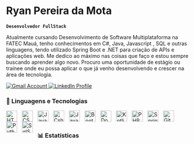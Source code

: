 # Ryan Pereira da Mota 

**`Desenvolvedor FullStack`**

Atualmente cursando Desenvolvimento de Software Multiplataforma na FATEC Mauá, tenho conhecimentos em C#, Java, Javascript , SQL e outras linguagens, tendo utilizado Spring Boot e .NET para criação de APIs e aplicações web. Me dedico ao máximo nas coisas que faço e estou sempre buscando aprender algo novo. Procuro uma oportunidade de estágio ou trainee onde eu possa aplicar o que já venho desenvolvendo e crescer na área de tecnologia.

<p align="left">
    <a href="https://www.youtube.com/@larissakich?sub_confirmation=1">
        <img 
            alt="Gmail Account" 
            title="Gmail" 
            src="?logo=gmail_new_logo_icon_159149" />
    </a>
    <a href="www.linkedin.com/in/ryanpereira-dev">
        <img 
            alt="LinkedIn Profile" 
            title="LinkedIn" 
            src="https://cdn.jsdelivr.net/gh/devicons/devicon@latest/icons/linkedin/linkedin-original.svg" 
            />
            </a>
        </p>



### 🤖 Linguagens e Tecnologias

<img 
    align="left" 
    alt="HTML"
    title="HTML" 
    width="30px" 
    style="padding-right: 10px;" 
    src="https://cdn.jsdelivr.net/gh/devicons/devicon@latest/icons/html5/html5-original.svg" 
/>
<img 
    align="left" 
    alt="CSS" 
    title="CSS"
    width="30px" 
    style="padding-right: 10px;" 
    src="https://cdn.jsdelivr.net/gh/devicons/devicon@latest/icons/css3/css3-original.svg" 
/>
<img 
    align="left" 
    alt="JavaScript" 
    title="JavaScript"
    width="30px" 
    style="padding-right: 10px;" 
    src="https://cdn.jsdelivr.net/gh/devicons/devicon@latest/icons/javascript/javascript-original.svg" 
/>
<img 
    align="left" 
    alt="Csharp" 
    title="C#"
    width="30px" 
    style="padding-right: 10px;" 
    src="https://cdn.jsdelivr.net/gh/devicons/devicon@latest/icons/csharp/csharp-original.svg" 
/>

<img 
    align="left" 
    alt="Java" 
    title="Java"
    width="30px" 
    style="padding-right: 10px;" 
    src="https://cdn.jsdelivr.net/gh/devicons/devicon@latest/icons/java/java-original.svg"
/>
<img 
    align="left" 
    alt="Bootstrap"
    title="Bootstrap" 
    width="30px" 
    style="padding-right: 10px;" 
    src="https://cdn.jsdelivr.net/gh/devicons/devicon@latest/icons/bootstrap/bootstrap-original.svg" 
/>
<img 
    align="left" 
    alt="Docker" 
    title="Docker"
    width="30px" 
    style="padding-right: 10px;" 
    src="https://cdn.jsdelivr.net/gh/devicons/devicon@latest/icons/docker/docker-original.svg"
/>
<img 
    align="left" 
    alt="Kotlin" 
    title="Kotlin"
    width="30px" 
    style="padding-right: 10px;" 
    src="https://cdn.jsdelivr.net/gh/devicons/devicon@latest/icons/kotlin/kotlin-original.svg" />
                    
<img 
    align="left" 
    alt="PHP" 
    title="PHP"
    width="30px" 
    style="padding-right: 10px;" 
    src="https://cdn.jsdelivr.net/gh/devicons/devicon@latest/icons/php/php-original.svg" 
/>
<img 
    align="left" 
    alt="Spring" 
    title="Spring"
    width="30px" 
    style="padding-right: 10px;" 
    src="https://cdn.jsdelivr.net/gh/devicons/devicon@latest/icons/spring/spring-original.svg" />
          
<img 
    align="left" 
    alt="Git" 
    title="Git"
    width="30px" 
    style="padding-right: 10px;" 
    src="https://cdn.jsdelivr.net/gh/devicons/devicon@latest/icons/git/git-original.svg" 
/>
<img 
    align="left" 
    alt="Python" 
    title="Python"
    width="30px" 
    style="padding-right: 10px;" 
    src="https://cdn.jsdelivr.net/gh/devicons/devicon@latest/icons/python/python-original.svg" 
/>
<img 
    align="left" 
    alt="SqlServer" 
    title="Sql Server"
    width="30px" 
    style="padding-right: 10px;" 
     src="https://cdn.jsdelivr.net/gh/devicons/devicon@latest/icons/microsoftsqlserver/microsoftsqlserver-original.svg" />
                        
          

<br/>
<br/>

### 📊 Estatísticas

<p align="left">
  <img 
    alt="GitHub Stats" 
    height="200" 
    style="padding-right: 10px;" 
    src="https://github-readme-stats.vercel.app/api?username=RyanMota-dev&show_icons=true&theme=tokyonight&include_all_commits=true&locale=pt-br" 
  />
<img 
      alt="GitHub Top Languages" 
      height="200" 
      src="https://github-readme-stats.vercel.app/api/top-langs/?username=RyanMota-dev&theme=tokyonight&layout=compact&custom_title=Tecnologias&langs_count=9" 
  />
</p>
